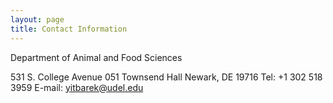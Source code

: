 ```yaml
---
layout: page
title: Contact Information
---
```

Department of Animal and Food Sciences

531 S. College Avenue
051 Townsend Hall
Newark, DE 19716
Tel: +1 302 518 3959
E-mail: yitbarek@udel.edu
